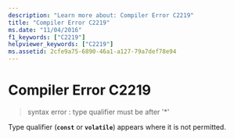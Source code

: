 ```yaml
---
description: "Learn more about: Compiler Error C2219"
title: "Compiler Error C2219"
ms.date: "11/04/2016"
f1_keywords: ["C2219"]
helpviewer_keywords: ["C2219"]
ms.assetid: 2cfe9a75-6890-46a1-a127-79a7def78e94
---
```

# Compiler Error C2219

> syntax error : type qualifier must be after '*'

Type qualifier (**`const`** or **`volatile`**) appears where it is not permitted.
